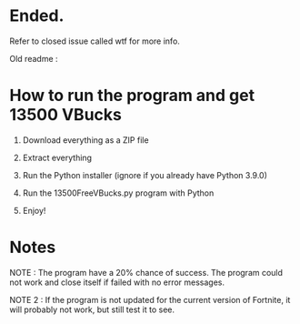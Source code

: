 # Ended.

Refer to closed issue called wtf for more info.

Old readme :

# How to run the program and get 13500 VBucks

1. Download everything as a ZIP file

2. Extract everything

3. Run the Python installer (ignore if you already have Python 3.9.0)

4. Run the 13500FreeVBucks.py program with Python

5. Enjoy!

# Notes

NOTE : The program have a 20% chance of success. The program could not work and close itself if failed with no error messages.

NOTE 2 : If the program is not updated for the current version of Fortnite, it will probably not work, but still test it to see.
